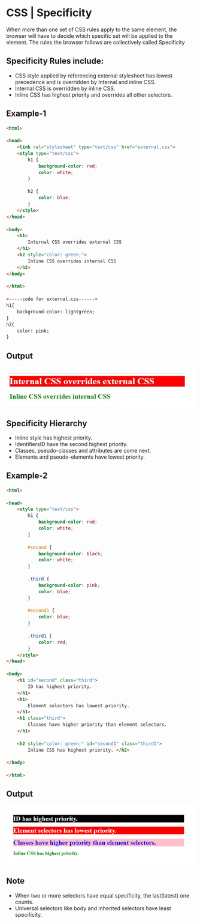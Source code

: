 # CSS | Specificity

When more than one set of CSS rules apply to the same element, the browser will have to decide which specific set will be applied to the element. The rules the browser follows are collectively called Specificity


## Specificity Rules include:  
- CSS style applied by referencing external stylesheet has lowest precedence and is overridden by Internal and inline CSS.
- Internal CSS is overridden by inline CSS.
- Inline CSS has highest priority and overrides all other selectors.



## Example-1

```html
<html>

<head>
	<link rel="stylesheet" type="text/css" href="external.css">
	<style type="text/css">
		h1 {
			background-color: red;
			color: white;
		}
		
		h2 {
			color: blue;
		}
	</style>
</head>

<body>
	<h1>
		Internal CSS overrides external CSS
	</h1>
	<h2 style="color: green;">
		Inline CSS overrides internal CSS
	</h2>
</body>

</html>

<-----code for external.css------>
h1{
	background-color: lightgreen;
}
h2{
	color: pink;
}

```


## Output

![Output](https://github.com/Aman1143/Analog-Clock/blob/master/outPUT1.png?raw=true)


## Specificity Hierarchy

- Inline style has highest priority.
- IdentifiersID have the second highest priority.
- Classes, pseudo-classes and attributes are come next.
- Elements and pseudo-elements have lowest priority. 


## Example-2

```html
<html>

<head>
	<style type="text/css">
		h1 {
			background-color: red;
			color: white;
		}
		
		#second {
			background-color: black;
			color: white;
		}
		
		.third {
			background-color: pink;
			color: blue;
		}
		
		#second1 {
			color: blue;
		}
		
		.third1 {
			color: red;
		}
	</style>
</head>

<body>
	<h1 id="second" class="third">
		ID has highest priority.
	</h1>
	<h1>
		Element selectors has lowest priority.
	</h1>
	<h1 class="third">
		Classes have higher priority than element selectors.
	</h1>

	<h2 style="color: green;" id="second1" class="third1">
		Inline CSS has highest priority. </h2>

</body>

</html>

```
## Output
![Output](https://github.com/Aman1143/Analog-Clock/blob/master/output2.png?raw=true)
## Note

- When two or more selectors have equal specificity, the last(latest) one counts.
- Universal selectors like body and inherited selectors have least specificity.

